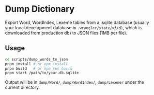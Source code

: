 # Dump Dictionary

Export Word, WordIndex, Lexeme tables from a .sqlite database (usually your local development database in `.wrangler/state/v3/d1`, which is downloaded from production db) to JSON files (1MB per file).

## Usage

```sh
cd scripts/dump_words_to_json
pnpm install # or npm install
pnpm build   # or npm run build
pnpm start /path/to/your.db.sqlite
```

Output will be in `dump/Word/`, `dump/WordIndex/`, `dump/Lexeme/` under the current directory.
